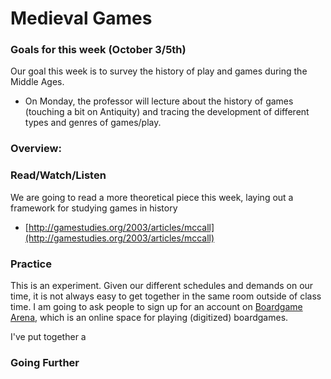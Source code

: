 # Medieval Games

### Goals for this week (October 3/5th)

Our goal this week is to survey the history of play and games during the Middle Ages.&#x20;

* On Monday, the professor will lecture about the history of games (touching a bit on Antiquity) and tracing the development of different types and genres of games/play.&#x20;

### Overview:



### Read/Watch/Listen



We are going to read a more theoretical piece this week, laying out a framework for studying games in history

* [http://gamestudies.org/2003/articles/mccall](http://gamestudies.org/2003/articles/mccall)

### Practice

This is an experiment. Given our different schedules and demands on our time, it is not always easy to get together in the same room outside of class time. I am going to ask people to sign up for an account on [Boardgame Arena](https://boardgamearena.com/welcome), which is an online space for playing (digitized) boardgames.&#x20;

I've put together a&#x20;



### Going Further

